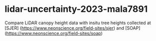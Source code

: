 # lidar-uncertainty-2023-mala7891
Compare LiDAR canopy height data with insitu tree heights collected at [SJER] (https://www.neonscience.org/field-sites/sjer) and [SOAP] (https://www.neonscience.org/field-sites/soap)
